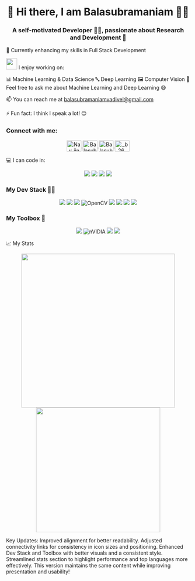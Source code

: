 <h1 align="center">👋 Hi there, I am Balasubramaniam 🙇‍♀️</h1> <h3 align="center">A self-motivated Developer 👨‍💻, passionate about Research and Development 🚀</h3>
🌱 Currently enhancing my skills in Full Stack Development

<img src="https://media.giphy.com/media/WUlplcMpOCEmTGBtBW/giphy.gif" width="30"> I enjoy working on:

📊 Machine Learning & Data Science
🔤 Deep Learning
🖼 Computer Vision
💬 Feel free to ask me about Machine Learning and Deep Learning 😅

📫 You can reach me at balasubramaniamvadivel@gmail.com

⚡ Fun fact: I think I speak a lot! 😌

<h3 align="left">Connect with me:</h3> <p align="center"> <a href="https://twitter.com/Nav_iinV" target="blank"> <img align="center" src="https://cdn.jsdelivr.net/npm/simple-icons@3.0.1/icons/twitter.svg" alt="Nav_iin" height="30" width="40" /> </a> <a href="https://www.linkedin.com/in/balasubramaniam-v-5215251b7/" target="blank"> <img align="center" src="https://cdn.jsdelivr.net/npm/simple-icons@3.0.1/icons/linkedin.svg" alt="Balasubramaniam" height="30" width="40" /> </a> <a href="https://www.kaggle.com/balasubramaniamv" target="blank"> <img align="center" src="https://cdn.jsdelivr.net/npm/simple-icons@3.0.1/icons/kaggle.svg" alt="BalasubramaniamV" height="30" width="40" /> </a> <a href="https://www.instagram.com/_b26__/" target="blank"> <img align="center" src="https://cdn.jsdelivr.net/npm/simple-icons@3.0.1/icons/instagram.svg" alt="_b26_" height="30" width="40" /> </a> </p>
💻 I can code in:
<p align="center"> <img src="https://img.shields.io/badge/python%20-%2314354C.svg?&style=for-the-badge&logo=python&logoColor=gold"/> <img src="https://img.shields.io/badge/html5%20-%23E34F26.svg?&style=for-the-badge&logo=html5&logoColor=white"/> <img src="https://img.shields.io/badge/css3%20-%231572B6.svg?&style=for-the-badge&logo=css3&logoColor=white"/> <img src="https://img.shields.io/badge/c++%20-%2300599C.svg?&style=for-the-badge&logo=c%2B%2B&logoColor=white"/> </p>
<h3>My Dev Stack 👨‍💻</h3> <p align="center"> <img src="https://img.shields.io/badge/TensorFlow%20-%23FF6F00.svg?&style=for-the-badge&logo=TensorFlow&logoColor=white" /> <img src="https://img.shields.io/badge/PyTorch-black?&style=for-the-badge&logo=pytorch&logoColor=red"/> <img src="https://img.shields.io/badge/Numpy-013220?&style=for-the-badge&logo=numpy"/> <img alt="OpenCV" src="https://img.shields.io/badge/opencv-%23white.svg?&style=for-the-badge&logo=opencv&logoColor=white"/> <img src="https://img.shields.io/badge/Pandas-130654?&style=for-the-badge&logo=pandas"/> <img src="https://img.shields.io/badge/Scikit--Learn-%233294C7?&style=for-the-badge&logo=scikit-learn"/> <img src="https://img.shields.io/badge/github%20-%23121011.svg?&style=for-the-badge&logo=github&logoColor=white"/> <img src="https://img.shields.io/badge/git%20-%23F05033.svg?&style=for-the-badge&logo=git&logoColor=white"/> </p>
<h3> My Toolbox 🧰</h3> <p align="center"> <img src="https://img.shields.io/badge/Windows-555555.svg?&style=flat-square&logo=windows&logoColor=0078D6"> <img alt="nVIDIA" src="https://img.shields.io/badge/nVIDIA-%2376B900.svg?&style=flat&logo=nVIDIA&logoColor=white"/> <img src="https://img.shields.io/badge/VS Code-555555?style=flat-square&logo=visual-studio-code&logoColor=007ACC"> <img src="https://img.shields.io/badge/Jupyter-555555.svg?&style=flat-square&logo=jupyter&logoColor=F37626"> </p>
📈 My Stats
<p align='center'> <img align="center" src="https://github-readme-stats.vercel.app/api?username=Balasubramaniam077&show_icons=true&theme=dark" width="420"/> <img align="center" src="https://github-readme-stats.vercel.app/api/top-langs/?username=Balasubramaniam077&layout=compact&theme=dark" width="340"/> </p>
Key Updates:
Improved alignment for better readability.
Adjusted connectivity links for consistency in icon sizes and positioning.
Enhanced Dev Stack and Toolbox with better visuals and a consistent style.
Streamlined stats section to highlight performance and top languages more effectively.
This version maintains the same content while improving presentation and usability!
